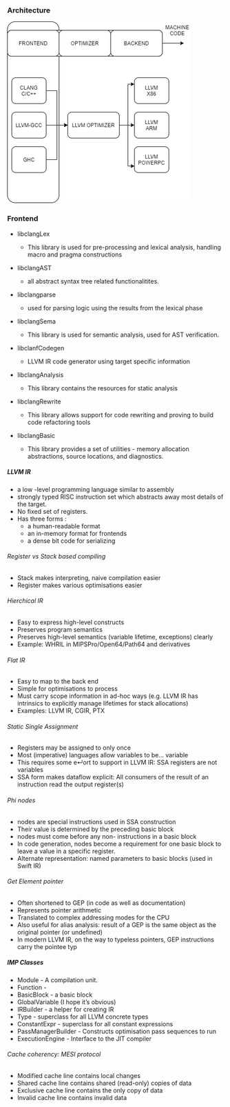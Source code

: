 

### Architecture

![](./resources/llvm.png)



### Frontend
- libclangLex 
  - This library is used for pre-processing and lexical analysis, handling macro and pragma constructions

- libclangAST
  - all abstract syntax tree related functionalitites.

- libclangparse
  - used for parsing logic using the results from the lexical phase

- libclangSema
   - This library is used for semantic analysis, used for AST verification.

- libclanfCodegen
   - LLVM IR code generator using target specific information

- libclangAnalysis
   - This library contains the resources for static analysis

- libclangRewrite
   - This library allows support for code rewriting and proving to build code refactoring tools

- libclangBasic
   - This library provides a set of utilities - memory allocation abstractions, source locations, and diagnostics.



##### LLVM IR 

- a low -level programming language similar to assembly
- strongly typed RISC instruction set which abstracts away most details of the target.
- No fixed set of registers.
- Has three forms :
  - a human-readable format
  - an in-memory format for frontends
  - a dense bit code for serializing

###### Register vs Stack based compiling 
- Stack makes interpreting, naive compilation easier
- Register makes various optimisations easier

###### Hierchical IR

- Easy to express high-level constructs
- Preserves program semantics
- Preserves high-level semantics (variable lifetime, exceptions) clearly
- Example: WHRIL in MIPSPro/Open64/Path64 and derivatives
  
###### Flat IR

- Easy to map to the back end
- Simple for optimisations to process
- Must carry scope information in ad-hoc ways (e.g. LLVM IR has intrinsics to explicitly manage lifetimes for stack allocations)
- Examples: LLVM IR, CGIR, PTX

###### Static Single Assignment
- Registers may be assigned to only once
- Most (imperative) languages allow variables to be... variable
- This requires some e↵ort to support in LLVM IR: SSA registers are not variables
- SSA form makes dataflow explicit: All consumers of the result of an instruction read the output register(s)
###### Phi nodes
-  nodes are special instructions used in SSA construction
- Their value is determined by the preceding basic block
-  nodes must come before any non- instructions in a basic block
- In code generation,  nodes become a requirement for one basic block to leave a value in a specific register.
- Alternate representation: named parameters to basic blocks (used in Swift IR)
###### Get Element pointer
- Often shortened to GEP (in code as well as documentation)
- Represents pointer arithmetic
- Translated to complex addressing modes for the CPU
- Also useful for alias analysis: result of a GEP is the same object as the original pointer (or undefined)
- In modern LLVM IR, on the way to typeless pointers, GEP instructions carry the pointee typ
##### IMP Classes
- Module - A compilation unit.
- Function - 
- BasicBlock - a basic block
- GlobalVariable (I hope it’s obvious)
- IRBuilder - a helper for creating IR
- Type - superclass for all LLVM concrete types
- ConstantExpr - superclass for all constant expressions
- PassManagerBuilder - Constructs optimisation pass sequences to run
- ExecutionEngine - Interface to the JIT compiler
###### Cache coherency: MESI protocol
- Modified cache line contains local changes
- Shared cache line contains shared (read-only) copies of data
- Exclusive cache line contains the only copy of data
- Invalid cache line contains invalid data
######
